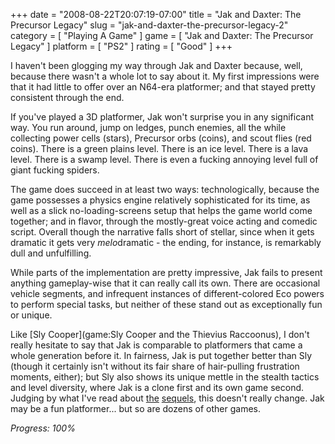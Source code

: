+++
date = "2008-08-22T20:07:19-07:00"
title = "Jak and Daxter: The Precursor Legacy"
slug = "jak-and-daxter-the-precursor-legacy-2"
category = [ "Playing A Game" ]
game = [ "Jak and Daxter: The Precursor Legacy" ]
platform = [ "PS2" ]
rating = [ "Good" ]
+++

I haven't been glogging my way through Jak and Daxter because, well, because there wasn't a whole lot to say about it.  My first impressions were that it had little to offer over an N64-era platformer; and that stayed pretty consistent through the end.

If you've played a 3D platformer, Jak won't surprise you in any significant way.  You run around, jump on ledges, punch enemies, all the while collecting power cells (stars), Precursor orbs (coins), and scout flies (red coins).  There is a green plains level.  There is an ice level.  There is a lava level.  There is a swamp level.  There is even a fucking annoying level full of giant fucking spiders.

The game does succeed in at least two ways: technologically, because the game possesses a physics engine relatively sophisticated for its time, as well as a slick no-loading-screens setup that helps the game world come together; and in flavor, through the mostly-great voice acting and comedic script.  Overall though the narrative falls short of stellar, since when it gets dramatic it gets very <i>melo</i>dramatic - the ending, for instance, is remarkably dull and unfulfilling.

While parts of the implementation are pretty impressive, Jak fails to present anything gameplay-wise that it can really call its own.  There are occasional vehicle segments, and infrequent instances of different-colored Eco powers to perform special tasks, but neither of these stand out as exceptionally fun or unique.

Like [Sly Cooper](game:Sly Cooper and the Thievius Raccoonus), I don't really hesitate to say that Jak is comparable to platformers that came a whole generation before it.  In fairness, Jak is put together better than Sly (though it certainly isn't without its fair share of hair-pulling frustration moments, either); but Sly also shows its unique mettle in the stealth tactics and level diversity, where Jak is a clone first and its own game second.  Judging by what I've read about <a href="http://en.wikipedia.org/wiki/Jak_II">the</a> <a href="http://en.wikipedia.org/wiki/Jak_3">sequels</a>, this doesn't really change.  Jak may be a fun platformer... but so are dozens of other games.

<i>Progress: 100%</i>